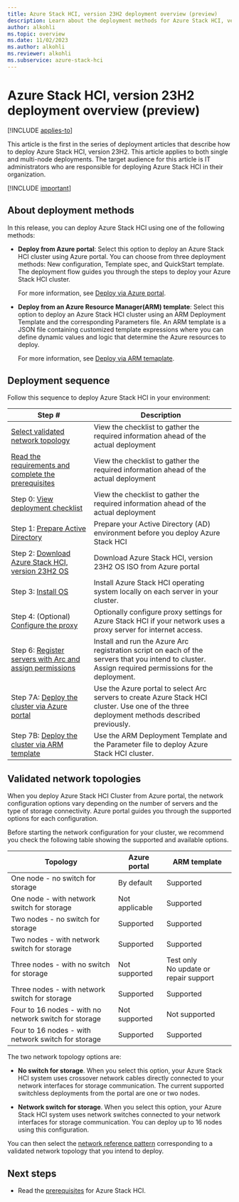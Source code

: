 ```yaml
---
title: Azure Stack HCI, version 23H2 deployment overview (preview)
description: Learn about the deployment methods for Azure Stack HCI, version 23H2 (preview).
author: alkohli
ms.topic: overview
ms.date: 11/02/2023
ms.author: alkohli
ms.reviewer: alkohli
ms.subservice: azure-stack-hci
---
```


# Azure Stack HCI, version 23H2 deployment overview (preview)

[!INCLUDE [applies-to](../../includes/hci-applies-to-23h2.md)]

This article is the first in the series of deployment articles that describe how to deploy Azure Stack HCI, version 23H2. This article applies to both single and multi-node deployments. The target audience for this article is IT administrators who are responsible for deploying Azure Stack HCI in their organization.

[!INCLUDE [important](../../includes/hci-preview.md)]

## About deployment methods

In this release, you can deploy Azure Stack HCI using one of the following methods:

- **Deploy from Azure portal**: Select this option to deploy an Azure Stack HCI cluster using Azure portal. You can choose from three deployment methods: New configuration, Template spec, and QuickStart template. The deployment flow guides you through the steps to deploy your Azure Stack HCI cluster.

    For more information, see [Deploy via Azure portal](deploy-via-portal.md).

- **Deploy from an Azure Resource Manager(ARM) template**: Select this option to deploy an Azure Stack HCI cluster using an ARM Deployment Template and the corresponding Parameters file. An ARM template is a JSON file containing customized template expressions where you can define dynamic values and logic that determine the Azure resources to deploy. 

    For more information, see [Deploy via ARM temaplate](../index.yml).


## Deployment sequence

Follow this sequence to deploy Azure Stack HCI in your environment:


| Step #                                                       | Description                                                                                           |
|--------------------------------------------------------------|-------------------------------------------------------------------------------------------------------|
| [Select validated network topology](#validated-network-topologies)                            | View the checklist to gather the required information ahead of the actual deployment            |
| [Read the requirements and complete the prerequisites]()         | View the checklist to gather the required information ahead of the actual deployment            |
| Step 0: [View deployment checklist](deployment-checklist.md)                            | View the checklist to gather the required information ahead of the actual deployment                  |
| Step 1: [Prepare Active Directory](./deployment-prep-active-directory.md)                             | Prepare your Active Directory (AD) environment before you deploy Azure Stack HCI                      |
| Step 2: [Download Azure Stack HCI, version 23H2 OS](./download-azure-stack-hci-23h2-software.md)            | Download Azure Stack HCI, version 23H2 OS ISO from Azure portal                                       |
| Step 3: [Install OS](./deployment-install-os.md)                                         | Install Azure Stack HCI operating system locally on each server in your cluster.                      |
| Step 4: (Optional) [Configure the proxy](../manage/configure-proxy-settings.md)                       | Optionally configure proxy settings for Azure Stack HCI if your network uses a proxy server for internet access. |
| Step 6: [Register servers with Arc and assign permissions](./deployment-arc-register-server-permissions.md)     | Install and run the Azure Arc registration script on each of the servers that you intend to cluster.<br> Assign required permissions for the deployment.  |
| Step 7A: [Deploy the cluster via Azure portal](./deploy-via-portal.md)                  | Use the Azure portal to select Arc servers to create Azure Stack HCI cluster. Use one of the three deployment methods described previously.                       |
| Step 7B: [Deploy the cluster via ARM template](./../index.yml)                  | Use the ARM Deployment Template and the Parameter file to deploy Azure Stack HCI cluster.                         |


## Validated network topologies

When you deploy Azure Stack HCI Cluster from Azure portal, the network configuration options vary depending on the number of servers and the type of storage connectivity. Azure portal guides you through the supported options for each configuration.

Before starting the network configuration for your cluster, we recommend you check the following table showing the supported and available options.

|Topology|Azure portal|ARM template|
|---|---|---|
|One node - no switch for storage|By default|Supported|
|One node - with network switch for storage|Not applicable|Supported|
|Two nodes - no switch for storage|Supported|Supported|
|Two nodes - with network switch for storage|Supported|Supported|
|Three nodes - with no switch for storage|Not supported|Test only <br> No update or repair support|
|Three nodes - with network switch for storage|Supported|Supported|
|Four to 16 nodes - with no network switch for storage|Not supported|Not supported|
|Four to 16 nodes - with network switch for storage|Supported|Supported|

The two network topology options are:

- **No switch for storage**. When you select this option, your Azure Stack HCI system uses crossover network cables directly connected to your network interfaces for storage communication. The current supported switchless deployments from the portal are one or two nodes.

- **Network switch for storage**. When you select this option, your Azure Stack HCI system uses network switches connected to your network interfaces for storage communication. You can deploy up to 16 nodes using this configuration.

You can then select the [network reference pattern](../plan/choose-network-pattern.md) corresponding to a validated network topology that you intend to deploy.

## Next steps

- Read the [prerequisites](./deployment-prerequisites.md) for Azure Stack HCI.
